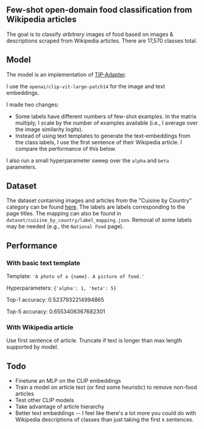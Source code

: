 ## Few-shot open-domain food classification from Wikipedia articles
The goal is to classify *arbitrary* images of food based on images & descriptions scraped from Wikipedia articles. There are 17,570 classes total.

## Model
The model is an implementation of [TIP-Adapter](https://github.com/gaopengcuhk/Tip-Adapter). 

I use the `openai/clip-vit-large-patch14` for the image and text embeddings. 

I made two changes:

* Some labels have different numbers of few-shot examples. In the matrix multiply, I scale by the number of examples available (i.e., I average over the image similarity logits).
* Instead of using text templates to generate the text-embeddings from the class labels, I use the first sentence of their Wikipedia article. I compare the performance of this below.

I also run a small hyperparameter sweep over the `alpha` and `beta` parameters.

## Dataset
The dataset containing images and articles from the "Cuisine by Country" category can be found [here](https://huggingface.co/datasets/alexwan0/wikipedia-foods). The labels are labels corresponding to the page titles. The mapping can also be found in `dataset/cuisine_by_country/label_mapping.json`. Removal of some labels may be needed (e.g., the `National Food` page).

## Performance
### With basic text template 
Template: `'A photo of a {name}. A picture of food.'`

Hyperparameters: `{'alpha': 1, 'beta': 5}`

Top-1 accuracy: 0.5237932214994865

Top-5 accuracy: 0.6553406367682301

### With Wikipedia article
Use first sentence of article. Truncate if text is longer than max length supported by model.

## Todo
* Finetune an MLP on the CLIP embeddings
* Train a model on article text (or find some heuristic) to remove non-food articles
* Test other CLIP models
* Take advantage of article hierarchy
* Better text embeddings -- I feel like there's a lot more you could do with Wikipedia descriptions of classes than just taking the first `k` sentences.
